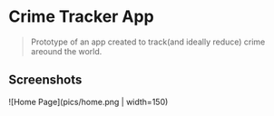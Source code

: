 # Crime Tracker App
> Prototype of an app created to track(and ideally reduce) crime areound the world.

## Screenshots

![Home Page](pics/home.png | width=150)
